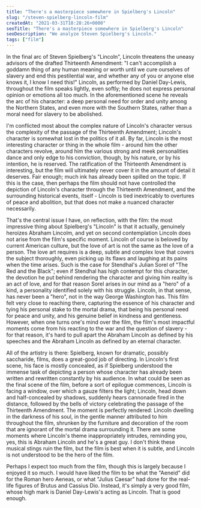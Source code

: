 ```yaml
---
title: "There's a masterpiece somewhere in Spielberg's Lincoln"
slug: "/steven-spielberg-lincoln-film"
createdAt: "2021-03-31T18:28:26+0000"
seoTitle: "There's a masterpiece somewhere in Spielberg's Lincoln"
seoDescription: "We analyze Steven Spielberg's Lincoln."
tags: ["film"]
---
```


In the final arc of Steven Spielberg's "Lincoln", Lincoln threatens the uneasy advisors of the drafted Thirteenth Amendment: "I can't accomplish a goddamn thing of any human meaning or worth until we cure ourselves of slavery and end this pestilential war, and whether any of you or anyone else knows it, I know I need this!" Lincoln, as performed by Daniel Day-Lewis, throughout the film speaks lightly, even softly; he does not express personal opinion or emotions all too much. In the aforementioned scene he reveals the arc of his character: a deep personal need for order and unity among the Northern States, and even more with the Southern States, rather than a moral need for slavery to be abolished.

I'm conflicted most about the complex nature of Lincoln's character versus the complexity of the passage of the Thirteenth Amendment; Lincoln's character is somewhat lost in the politics of it all. By far, Lincoln is the most interesting character or thing in the whole film - around him the other characters revolve, around him the various strong and meek personalities dance and only edge to his conviction, though, by his nature, or by his intention, he is reserved. The ratification of the Thirteenth Amendment is interesting, but the film will ultimately never cover it in the amount of detail it deserves. Fair enough; much ink has already been spilled on the topic. If this is the case, then perhaps the film should not have controlled the depiction of Lincoln's character through the Thirteenth Amendment, and the surrounding historical events, itself - Lincoln is tied inextricably to overtures of peace and abolition, but that does not make a nuanced character necessarily.

That's the central issue I have, on reflection, with the film: the most impressive thing about Spielberg's "Lincoln" is that it actually, genuinely heroizes Abraham Lincolm, and yet on second contemplation Lincoln does not arise from the film's specific moment. Lincoln of course is beloved by current American culture, but the love of art is not the same as the love of a person. The love art requires is a deep, subtle and complex love that covers the subject thoroughly, even picking up its flaws and laughing at its pains when the time arises. Such is the case for Stendhal's Julian Sorel of "The Red and the Black"; even if Stendhal has high contempt for this character, the devotion he put behind rendering the character and giving him reality is an act of love, and for that reason Sorel arises in our mind as a "hero" of a kind, a personality identified solely with his struggle. Lincoln, in that sense, has never been a "hero", not in the way George Washington has. This film felt very close to reaching there, capturing the essence of his character and tying his personal stake to the mortal drama, that being his personal need for peace and unity, and his genuine belief in kindness and gentleness. However, when one turns one's mind over the film, the film's most impactful moments come from his reacting to the war and the question of slavery - for that reason, it's hard to pull apart the Abraham Lincoln as defined by his speeches and the Abraham Lincoln as defined by an eternal character.

All of the artistry is there: Spielberg, known for dramatic, possibly saccharide, films, does a great-good job of directing. In Lincoln's first scene, his face is mostly concealed, as if Spielberg understood the immense task of depicting a person whose character has already been written and rewritten constantly by his audience. In what could be seen as the final scene of the film, before a sort of epilogue commences, Lincoln is facing a window, over which a gauze filters the light; Lincoln, head down and half-concealed by shadows, suddenly hears cannonade fired in the distance, followed by the bells of victory celebrating the passage of the Thirteenth Amendment. The moment is perfectly rendered: Lincoln dwelling in the darkness of his soul, in the gentle manner attributed to him throughout the film, shrunken by the furniture and decoration of the room that are ignorant of the mortal drama surrounding it. There are some moments where Lincoln's theme inappropriately intrudes, reminding you, yes, this is Abraham Lincoln and he's a great guy. I don't think these musical stings ruin the film, but the film is best when it is subtle, and Lincoln is not understood to be the hero of the film.

Perhaps I expect too much from the film, though this is largely because I enjoyed it so much. I would have liked the film to be what the "Aeneid" did for the Roman hero Aeneas, or what "Julius Caesar" had done for the real-life figures of Brutus and Cassius Dio. Instead, it's simply a very good film, whose high mark is Daniel Day-Lewis's acting as Lincoln. That is good enough.